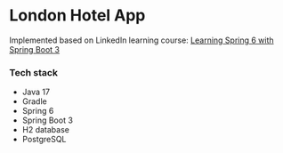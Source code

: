 # London Hotel App

Implemented based on LinkedIn learning course:
[Learning Spring 6 with Spring Boot 3](https://www.linkedin.com/learning/learning-spring-6-with-spring-boot-3)

### Tech stack

- Java 17
- Gradle
- Spring 6
- Spring Boot 3
- H2 database
- PostgreSQL
